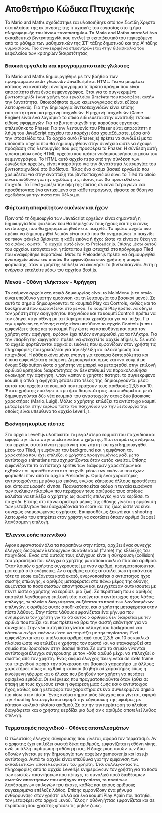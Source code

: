 
#                                                  Αποθετήριο Κώδικα Πτυχιακής
  
  Το Mario and Maths σχεδιάστηκε και υλοποιήθηκε από τον Σωτίδη Χρήστο στα πλαίσια της εκπόνησης της πτυχιακής του εργασίας στο τμήμα πληροφορικής του Ιόνιου πανεπιστημίου. Το Mario and Maths αποτελεί ένα εκπαιδευτικό βιντεοπαιχνίδι που αντλεί το εκπαιδευτικό του περιεχόμενο από το μάθημα των μαθηματικών της ΣΤ' τάξης δημοτικού και της Α' τάξης γυμνασίαου. Πιο συγκεκριμένα επικεντρώνεται στην διδασκαλία του κεφαλαίου των κριτηρίων διαιρετότητας. 

###  Βασικά εργαλεία και προγραμματιστικές γλώσσες
  
  Το Mario and Maths δημιουργήθηκε με την βοήθεια των προγραμματιστικών γλωσσών JavaScript και HTML. Για να μπορέσει κάποιος να αναπτύξει ένα πρόγραμμα το πρώτο πράγμα που είναι απαραίτητο είναι ένας κειμενογράφος.  Έτσι για το συγκεκριμένο βιντεοπαιχνίδι έγινε χρήση του εργαλείου Brackets που προσφέρει αυτήν την δυνατότητα. Οποιοσδήποτε όμως κειμενογράφος είναι εξίσου λειτουργικός.
   Για την δημιουργία βιντεοπαιχνιδιών είναι επίσης απαραίτητη και μια μηχανή παιχνιδιών. Η μηχανή παιχνιδιών (Game Engine) είναι ένα λογισμικό το οποίο ειδικεύεται στην ανάπτυξη τέτοιου είδους εφαρμογών. Για το βιντεοπαιχνίδι της παρούσας εργασίας επιλέχθηκε το Phaser. Για την λειτουργία του Phaser είναι απαραίτητη η λήψη του JavaScript αρχείου που παρέχει όσα χρειαζόμαστε, μέσα από την ιστοσελίδα του. Το αρχείο αυτό (Phaser.js) πρέπει να συνδεθεί με τα υπόλοιπα αρχεία που θα δημιουργηθούν στην συνέχεια ώστε να έχουμε πρόσβαση στις λειτουργίες που μας προσφέρει το Phaser. Η σύνδεση αυτή γίνεται μέσω ενός HTML αρχείου που πρέπει να δημιουργήσουμε μέσω του κειμενογράφου. Το HTML αυτό αρχείο πέρα από την σύνδεση των JavaScript αρχείων, είναι απαραίτητο για την δυνατότητα λειτουργίας του βιντεοπαιχνιδιού στο διαδίκτυο. Τέλος ένα ακόμα βασικό εργαλείο που χρειάζεται για στην ανάπτυξη του βιντεοπαιχνιδιού είναι το Tiled το οποίο είναι υπεύθυνο για την σχεδίαση της πίστας που θα προστεθεί στο παιχνίδι. Το Tiled χωρίζει την όψη της πίστας σε κενά τετράγωνα και προσθέτοντας ένα αντικείμενο στο κάθε τετράγωνο, είμαστε σε θέση να σχεδιάσουμε την πίστα που θέλουμε.  
   
   ###   Φόρτωση απαραίτητων εικόνων και ήχων
   
   Πριν από τη δημιουργία των JavaScript αρχείων, είναι σημαντική η δημιουργία δύο φακέλων που θα περιέχουν τους ήχους και τις εικόνες αντίστοιχα, που θα χρησιμοποιηθούν στο παιχνίδι. Το πρώτο αρχείο που πρέπει να δημιουργηθεί λοιπόν είναι αυτό που θα ενημερώνει το παιχνίδι σε ποιον φάκελο βρίσκεται η κάθε εικόνα ή ήχος ώστε να είναι σε θέση να τα εισάγει σωστά. Το αρχείο αυτό είναι το Preloader.js. Επίσης μέσω αυτού του αρχείου εισάγεται και η πίστα που έχει φτιαχτεί στο πρόγραμμα Tiled που αναφέρθηκε παραπάνω. Μετά το Preloader.js πρέπει να δημιουργηθεί ένα αρχείο μέσω του οποίου θα εμφανίζεται στον χρήστη η μπάρα φόρτωσης, όταν ο χρήστης επιλέξει να εκκινήσει το βιντεοπαιχνίδι. Αυτή η ενέργεια εκτελείτε μέσω του αρχείου Boot.js. 
   
   ###   Μενού - Οθόνη πλήκτρων - Αφήγηση 
   
   Το επόμενο αρχείο στη σειρά δημιουργίας είναι το MainMenu.js το οποίο είναι υπεύθυνο για την εμφάνιση και τη λειτουργία του βασικού μενού. Σε αυτό το σημείο δημιουργούνται τα κουμπιά Play και Controls, καθώς και το background που εμφανίζεται στο μενού. Το κουμπί Play πρέπει να οδηγεί τον χρήστη στην αφήγηση του παιχνιδιού και το κουμπί Controls πρέπει να τον οδηγεί στην οθόνη με τα πλήκτρα που χρειάζεται για να παίξει. Για την εμφάνιση τη οθόνης αυτής είναι υπεύθυνο το αρχείο Controls.js που εμφανίζει επίσης και το κουμπί Play ώστε να κατευθύνει και αυτό τον χρήστη στην αφήγηση, εφόσον έχει πλέον ενημερωθεί για τα πλήκτρα. Για την ύπαρξη της αφήγησης, πρέπει να φτιαχτεί το αρχείο afigisi.js. Σε αυτό το αρχείο φορτώνονται αρχικά οι εικόνες που εμφανίζουν στον χρήστη τις πληροφορίες που χρειάζεται για την εξέλιξη και ολοκλήρωση του παιχνιδιού. Η κάθε εικόνα μένει ενεργή για τέσσερα δευτερόλεπτα και έπειτα εμφανίζεται η επόμενη. Δημιουργείται όμως και ένα κουμπί με όνομα Skip button ώστε ο χρήστης να μπορεί να μεταφερθεί στην επιλογή αριθμού κριτηρίου διαιρετότητας αν δεν επιθυμεί να παρακολουθήσει ολόκληρη την αφήγηση. Όταν λοιπόν ο χρήστης πατήσει το συγκεκριμένο κουμπί ή απλά η αφήγηση φτάσει στο τέλος της, δημιουργούνται μέσω αυτού του αρχείου τα κουμπιά που περιέχουν τους αριθμούς 2,3,5 και 10. Έτσι ο χρήστης επιλέγει το κριτήριο διαιρετότητας που επιθυμεί και μετά δημιουργούνται δύο νέα κουμπιά που αντιστοιχούν στους δύο βασικούς χαρακτήρες (Mario, Luigi). Μόλις ο χρήστης επιλέξει το αντίστοιχο κουμπί μεταφέρεται στην κυρίως πίστα του παιχνιδιού για την λειτουργία της οποίας είναι υπεύθυνο το αρχείο Level1.js.
   
   ###   Εκκίνηση κυρίως πίστας
   
   Στο αρχείο Level1.js υλοποιείται το μεγαλύτερο κομμάτι του παιχνιδιού και αφορά την πίστα στην οποία κινείται ο χρήστης. Έτσι οι πρώτες ενέργειες του αρχείου αυτού είναι η εμφάνιση του χάρτη που έχει δημιουργηθεί μέσω του Tiled, η εμφάνιση του background και η εμφάνιση του χαρακτήρα που έχει επιλέξει ο χρήστης προηγουμένως μαζί με τα αντίστοιχα animations που σχηματίζονται όταν αυτός κινείται. Επίσης εμφανίζονται τα αντίστοιχα sprites των διάφορων χαρακτήρων και εχθρών που προσθέτονται στο παιχνίδι μέσω των εικόνων που έχων φορτωθεί πριν από το αρχείο Preloader.js. Ορισμένοι χαρακτήρες αντιστοιχούνται με μόνο μια εικόνα, ενώ σε κάποιους άλλους προστίθεται και κάποιας μορφής κίνηση. Πραγματοποιείται ακόμα η τυχαία εμφάνιση των κυκλικών πλαισίων που περιέχουν τους αριθμούς τους οποίους καλείται να επιλέξει ο χρήστης ως σωστές επιλογές για να κερδίσει το παιχνίδι. Επίσης στο πάνω αριστερά μέρος της οθόνης γίνεται η εμφάνιση των μεταβλητών που διαχειρίζονται το score και τις ζωές ώστε να είναι συνεχώς ενημερωμένος ο χρήστης. Επιπροσθέτως ξεκινά και η shooting λειτουργία που επιτρέπει στον χρήστη να σκοτώσει όποιον αριθμό θεωρεί λανθασμένη επιλογή. 
   
   ###   Έλεγχοι ροής παιχνιδιού
   
   Αφού εμφανιστούν όλα τα παραπάνω στην πίστα, αρχίζει ένας συνεχής έλεγχος διαφόρων λειτουργιών σε κάθε καρέ (frame) της εξέλιξης του παιχνιδιού. Ένας από αυτούς τους ελέγχους είναι η σύγκρουση (collision) του χαρακτήρα που ελέγχει ο χρήστης με κάποιο κυκλικό πλαίσιο αριθμού. Όταν λοιπόν ο χρήστης συγκρουστεί με έναν αριθμό, πραγματοποιούνται μια σειρά από ενέργειες. Αν ο αριθμός αυτός αποτελεί σωστή απάντηση τότε το score αυξάνεται κατά εκατό, ενεργοποιείται ο αντίστοιχος ήχος σωστής επιλογής, ο αριθμός μεταφέρεται στο πάνω μέρος της οθόνης, αυξάνεται το ποσό σωστών απαντήσεων και ελέγχεται αν αυτό ισούται με πέντε ώστε ο χρήστης να κερδίσει μια ζωή. Σε περίπτωση που ο αριθμός αποτελεί λανθασμένη επιλογή τότε ακούγεται ο αντίστοιχος ήχος λάθος επιλογής, το πλαίσιο διαγράφεται, αυξάνεται το ποσό των λανθασμένων επιλογών, ο αριθμός αυτός αποθηκεύεται και ο χρήστης μεταφέρεται στην πίστα λάθους. Στην πίστα λάθους εμφανίζεται ένα μήνυμα που ενημερώνει τον χρήστη για το ότι αυτός ο αριθμός δεν διαιρείται με τον αριθμό που παίζει και πως πρέπει να βρει την σωστή απάντηση για να συνεχίσει. Στην νέα αυτή πίστα γίνεται αλλαγή του background και κάποιων ακόμα εικόνων ώστε να ταιριάζει με την περίσταση. Εκεί εμφανίζονται και οι υπόλοιποι αριθμοί από τους 2,3,5 και 10 σε κυκλικά πλαίσια ώστε να επιλέξει ο χρήστης τον σωστό και να επαναφερθεί στο σημείο που βρισκόταν στην βασική πίστα. Σε αυτό το σημείο γίνονται αντίστοιχοι έλεγχοι σύγκρουσης με τον κάθε αριθμό μέχρι να επιλεχθεί ο σωστός από τον χρήστη. 
   Ένας ακόμα έλεγχος που γίνεται σε κάθε frame του παιχνιδιού αφορά την σύγκρουση του βασικού χαρακτήρα με άλλους χαρακτήρες όπως οι εχθροί ή κάποιοι βοηθητικοί χαρακτήρες όπως η κινούμενη γέφυρα και ο έλικας που βοηθούν τον χρήστη να περάσει ορισμένα εμπόδια. Οι ενέργειες που πραγματοποιούνται όταν έρθει σε επαφή με τους εχθρούς είναι η αφαίρεση μιας ζωής και ο αντίστοιχος ήχος, καθώς και η μεταφορά του χαρακτήρα σε ένα συγκεκριμένο σημείο πιο πίσω στην πίστα. Ένας ακόμα σημαντικός έλεγχος που γίνεται, αφορά την shooting λειτουργία και αφορά την σύγκρουση της σφαίρας με κάποιον κυκλικό πλαίσιο αριθμού. Σε αυτήν την περίπτωση το πλαίσιο διαγράφεται και ο χρήστης κερδίζει μια ζωή αν ο αριθμός αποτελεί λάθος επιλογή. 
   
   ###   Τερματισμός παιχνιδιού - Οθόνες αποτελεσμάτων
   
   Ο τελευταίος έλεγχος σύγκρουσης που γίνεται, αφορά τον τερματισμό. Αν ο χρήστης έχει επιλέξει σωστά δέκα αριθμούς, εμφανίζεται η οθόνη νίκης, ενώ σε άλλη περίπτωση η οθόνη ήττας. Η διαχείριση αυτών των δύο οθονών γίνεται με την δημιουργία των αρχείων gameover.js και loss.js αντίστοιχα. Αυτά τα αρχεία είναι υπεύθυνα για την εμφάνιση των εκπαιδευτικών αποτελεσμάτων του χρήστη. Έτσι συλλέγοντας τις πληροφορίες από το αρχείο Level1.js ενημερώνουν τον χρήστη για το ποσό των σωστών απαντήσεων που πέτυχε, το συνολικό ποσό διαθέσιμων σωστών απαντήσεων που υπήρχαν στην πίστα, το ποσό των λανθασμένων επιλογών που έκανε, καθώς και ποιους αριθμούς συγκεκριμένα επέλεξε λάθος. Επίσης εμφανίζουν ένα μήνυμα ενθάρρυνσης στον χρήστη αλλά και ένα κουμπί Play Again που πατηθεί, τον μεταφέρει στο αρχικό μενού. Τέλος η οθόνη ήττας εμφανίζεται και σε περίπτωση που χρήστης φτάσει τις μηδέν ζωές.  
